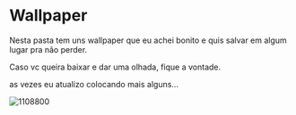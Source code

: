 # Wallpaper

Nesta pasta tem uns wallpaper que eu achei bonito e quis salvar em algum lugar pra não perder.

Caso vc queira baixar e dar uma olhada, fique a vontade.

as vezes eu atualizo colocando mais alguns...

![1108800](https://user-images.githubusercontent.com/68195205/213020862-e30e4c64-4696-4bb2-9b69-80083e33f2e7.jpg)
